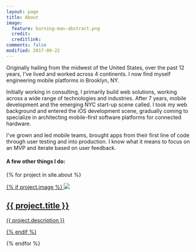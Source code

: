 ```yaml
---
layout: page
title: About
image:
  feature: burning-man-abstract.png
  credit: 
  creditlink: 
comments: false
modified: 2017-09-22
---
```


Originally hailing from the midwest of the United States, over the past 12 years, I've lived and worked across 4 continents. I now find myself engineering mobile platforms in Brooklyn, NY.

Initially working in consulting, I primarily build web solutions, working across a wide range of technologies and industries. After 7 years, mobile development and the emerging NYC start-up scene called. I took my web background and entered the iOS development scene, gradually coming to specialize in architecting mobile-first software platforms for connected hardware.

I've grown and led mobile teams, brought apps from their first line of code through user testing and into production. I know what it means to focus on an MVP and iterate based on user feedback.

#### A few other things I do:

{% for project in site.about %}

<div class="project">
    <div class="thumbnail">
        <a href="{{ project.piece_link }}" target="_blank">
        {% if project.image %}
        <img class="thumbnail" src="/images/about/{{ project.image }}"/>           
        <span>
            <h2>{{ project.title }}</h2>
            <p>{{ project.description }}</p>
        </span>
        {% endif %} 
        </a>
    </div>
</div>

{% endfor %}


            